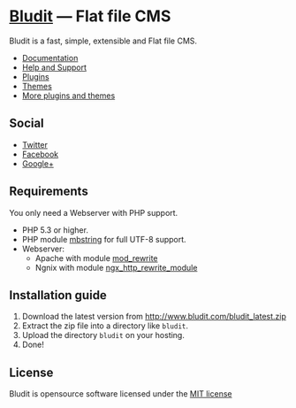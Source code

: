 [Bludit](http://www.bludit.com/) — Flat file CMS
================================================

Bludit is a fast, simple, extensible and Flat file CMS.

- [Documentation](http://docs.bludit.com/en/)
- [Help and Support](http://forum.bludit.com)
- [Plugins](https://github.com/dignajar/bludit-plugins)
- [Themes](https://github.com/dignajar/bludit-themes)
- [More plugins and themes](http://forum.bludit.com/viewforum.php?f=14)

Social
------

- [Twitter](https://twitter.com/bludit)
- [Facebook](https://www.facebook.com/bluditcms)
- [Google+](https://plus.google.com/+Bluditcms)

Requirements
------------

You only need a Webserver with PHP support.

- PHP 5.3 or higher.
- PHP module [mbstring](http://php.net/manual/en/book.mbstring.php) for full UTF-8 support.
- Webserver:
  * Apache with module [mod_rewrite](http://httpd.apache.org/docs/current/mod/mod_rewrite.html)
  * Ngnix with module [ngx_http_rewrite_module](http://nginx.org/en/docs/http/ngx_http_rewrite_module.html)

Installation guide
------------------

1. Download the latest version from http://www.bludit.com/bludit_latest.zip
2. Extract the zip file into a directory like `bludit`.
3. Upload the directory `bludit` on your hosting.
4. Done!

License
-------
Bludit is opensource software licensed under the [MIT license](https://tldrlegal.com/license/mit-license)

